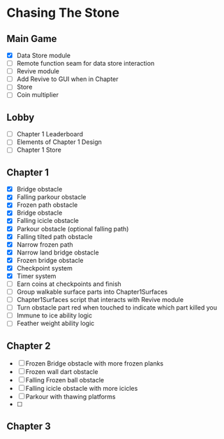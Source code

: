 # Chasing The Stone

## Main Game
- [x] Data Store module
- [ ] Remote function seam for data store interaction
- [ ] Revive module
- [ ] Add Revive to GUI when in Chapter
- [ ] Store
- [ ] Coin multiplier 

## Lobby
- [ ] Chapter 1 Leaderboard 
- [ ] Elements of Chapter 1 Design
- [ ] Chapter 1 Store

## Chapter 1
- [x] Bridge obstacle 
- [x] Falling parkour obstacle
- [x] Frozen path obstacle
- [x] Bridge obstacle
- [x] Falling icicle obstacle
- [x] Parkour obstacle (optional falling path)
- [x] Falling tilted path obstacle 
- [x] Narrow frozen path
- [x] Narrow land bridge obstacle 
- [x] Frozen bridge obstacle
- [x] Checkpoint system
- [x] Timer system
- [ ] Earn coins at checkpoints and finish
- [ ] Group walkable surface parts into Chapter1Surfaces
- [ ] Chapter1Surfaces script that interacts with Revive module
- [ ] Turn obstacle part red when touched to indicate which part killed you
- [ ] Immune to ice ability logic
- [ ] Feather weight ability logic

## Chapter 2
- [ ] Frozen Bridge obstacle with more frozen planks
- [ ] Frozen wall dart obstacle
- [ ] Falling Frozen ball obstacle
- [ ] Falling icicle obstacle with more icicles
- [ ] Parkour with thawing platforms
- [ ] 

## Chapter 3
